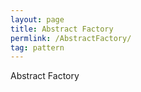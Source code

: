```yaml
---
layout: page
title: Abstract Factory
permlink: /AbstractFactory/
tag: pattern
---
```


Abstract Factory
